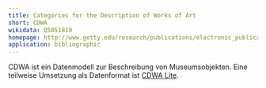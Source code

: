 ```yaml
---
title: Categories for the Description of Works of Art
short: CDWA
wikidata: Q5051819
homepage: http://www.getty.edu/research/publications/electronic_publications/cdwa/
application: bibliographic
---
```


CDWA ist ein Datenmodell zur Beschreibung von Museumsobjekten. Eine teilweise
Umsetzung als Datenformat ist [CDWA Lite](cdwa/lite).

<list-formats profiles="cdwa" title="Formate"/>
